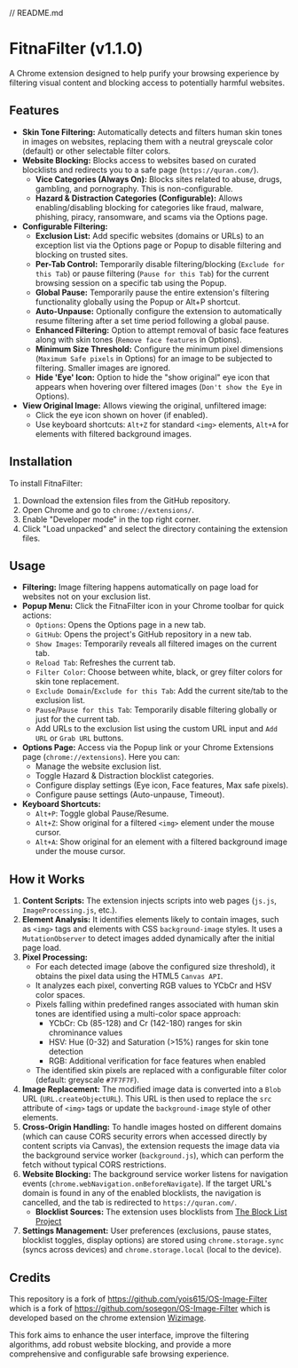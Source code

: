 // README.md
# FitnaFilter (v1.1.0)

A Chrome extension designed to help purify your browsing experience by filtering visual content and blocking access to potentially harmful websites.

## Features

*   **Skin Tone Filtering:** Automatically detects and filters human skin tones in images on websites, replacing them with a neutral greyscale color (default) or other selectable filter colors.
*   **Website Blocking:** Blocks access to websites based on curated blocklists and redirects you to a safe page (`https://quran.com/`).
    *   **Vice Categories (Always On):** Blocks sites related to abuse, drugs, gambling, and pornography. This is non-configurable.
    *   **Hazard & Distraction Categories (Configurable):** Allows enabling/disabling blocking for categories like fraud, malware, phishing, piracy, ransomware, and scams via the Options page.
*   **Configurable Filtering:**
    *   **Exclusion List:** Add specific websites (domains or URLs) to an exception list via the Options page or Popup to disable filtering and blocking on trusted sites.
    *   **Per-Tab Control:** Temporarily disable filtering/blocking (`Exclude for this Tab`) or pause filtering (`Pause for this Tab`) for the current browsing session on a specific tab using the Popup.
    *   **Global Pause:** Temporarily pause the entire extension's filtering functionality globally using the Popup or Alt+P shortcut.
    *   **Auto-Unpause:** Optionally configure the extension to automatically resume filtering after a set time period following a global pause.
    *   **Enhanced Filtering:** Option to attempt removal of basic face features along with skin tones (`Remove face features` in Options).
    *   **Minimum Size Threshold:** Configure the minimum pixel dimensions (`Maximum Safe pixels` in Options) for an image to be subjected to filtering. Smaller images are ignored.
    *   **Hide 'Eye' Icon:** Option to hide the "show original" eye icon that appears when hovering over filtered images (`Don't show the Eye` in Options).
*   **View Original Image:** Allows viewing the original, unfiltered image:
    *   Click the eye icon shown on hover (if enabled).
    *   Use keyboard shortcuts: `Alt+Z` for standard `<img>` elements, `Alt+A` for elements with filtered background images.


## Installation

To install FitnaFilter:

1. Download the extension files from the GitHub repository.
2. Open Chrome and go to `chrome://extensions/`.
3. Enable "Developer mode" in the top right corner.
4. Click "Load unpacked" and select the directory containing the extension files.

## Usage

*   **Filtering:** Image filtering happens automatically on page load for websites not on your exclusion list.
*   **Popup Menu:** Click the FitnaFilter icon in your Chrome toolbar for quick actions:
    *   `Options`: Opens the Options page in a new tab.
    *   `GitHub`: Opens the project's GitHub repository in a new tab.
    *   `Show Images`: Temporarily reveals all filtered images on the current tab.
    *   `Reload Tab`: Refreshes the current tab.
    *   `Filter Color`: Choose between white, black, or grey filter colors for skin tone replacement.
    *   `Exclude Domain`/`Exclude for this Tab`: Add the current site/tab to the exclusion list.
    *   `Pause`/`Pause for this Tab`: Temporarily disable filtering globally or just for the current tab.
    *   Add URLs to the exclusion list using the custom URL input and `Add URL` or `Grab URL` buttons.
*   **Options Page:** Access via the Popup link or your Chrome Extensions page (`chrome://extensions`). Here you can:
    *   Manage the website exclusion list.
    *   Toggle Hazard & Distraction blocklist categories.
    *   Configure display settings (Eye icon, Face features, Max safe pixels).
    *   Configure pause settings (Auto-unpause, Timeout).
*   **Keyboard Shortcuts:**
    *   `Alt+P`: Toggle global Pause/Resume.
    *   `Alt+Z`: Show original for a filtered `<img>` element under the mouse cursor.
    *   `Alt+A`: Show original for an element with a filtered background image under the mouse cursor.

<!-- <img src="filtered_website.jpg" height="500"/> -->

## How it Works

1.  **Content Scripts:** The extension injects scripts into web pages (`js.js`, `ImageProcessing.js`, etc.).
2.  **Element Analysis:** It identifies elements likely to contain images, such as `<img>` tags and elements with CSS `background-image` styles. It uses a `MutationObserver` to detect images added dynamically after the initial page load.
3.  **Pixel Processing:**
    *   For each detected image (above the configured size threshold), it obtains the pixel data using the HTML5 `Canvas API`.
    *   It analyzes each pixel, converting RGB values to YCbCr and HSV color spaces.
    *   Pixels falling within predefined ranges associated with human skin tones are identified using a multi-color space approach:
        * YCbCr: Cb (85-128) and Cr (142-180) ranges for skin chrominance values
        * HSV: Hue (0-32) and Saturation (>15%) ranges for skin tone detection
        * RGB: Additional verification for face features when enabled
    *   The identified skin pixels are replaced with a configurable filter color (default: greyscale `#7F7F7F`).
4.  **Image Replacement:** The modified image data is converted into a `Blob` URL (`URL.createObjectURL`). This URL is then used to replace the `src` attribute of `<img>` tags or update the `background-image` style of other elements.
5.  **Cross-Origin Handling:** To handle images hosted on different domains (which can cause CORS security errors when accessed directly by content scripts via Canvas), the extension requests the image data via the background service worker (`background.js`), which can perform the fetch without typical CORS restrictions.
6.  **Website Blocking:** The background service worker listens for navigation events (`chrome.webNavigation.onBeforeNavigate`). If the target URL's domain is found in any of the enabled blocklists, the navigation is cancelled, and the tab is redirected to `https://quran.com/`.
    *   **Blocklist Sources:** The extension uses blocklists from [The Block List Project](https://github.com/blocklistproject/Lists)
7.  **Settings Management:** User preferences (exclusions, pause states, blocklist toggles, display options) are stored using `chrome.storage.sync` (syncs across devices) and `chrome.storage.local` (local to the device).


## Credits

This repository is a fork of https://github.com/yois615/OS-Image-Filter
which is a fork of https://github.com/sosegon/OS-Image-Filter
which is developed based on the chrome extension
[Wizimage](https://chrome.google.com/webstore/detail/wizmage-image-hider/ifoggbfaoakkojipahnplnbfnhhhnmlp?hl=en).

This fork aims to enhance the user interface, improve the filtering algorithms, add robust website blocking, and provide a more comprehensive and configurable safe browsing experience.